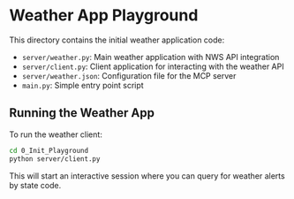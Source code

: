 # Weather App Playground

This directory contains the initial weather application code:

- `server/weather.py`: Main weather application with NWS API integration
- `server/client.py`: Client application for interacting with the weather API
- `server/weather.json`: Configuration file for the MCP server
- `main.py`: Simple entry point script

## Running the Weather App

To run the weather client:

```bash
cd 0_Init_Playground
python server/client.py
```

This will start an interactive session where you can query for weather alerts by state code. 